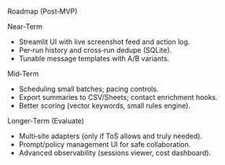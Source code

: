 Roadmap (Post‑MVP)

Near‑Term
- Streamlit UI with live screenshot feed and action log.
- Per‑run history and cross‑run dedupe (SQLite).
- Tunable message templates with A/B variants.

Mid‑Term
- Scheduling small batches; pacing controls.
- Export summaries to CSV/Sheets; contact enrichment hooks.
- Better scoring (vector keywords, small rules engine).

Longer‑Term (Evaluate)
- Multi‑site adapters (only if ToS allows and truly needed).
- Prompt/policy management UI for safe collaboration.
- Advanced observability (sessions viewer, cost dashboard).
